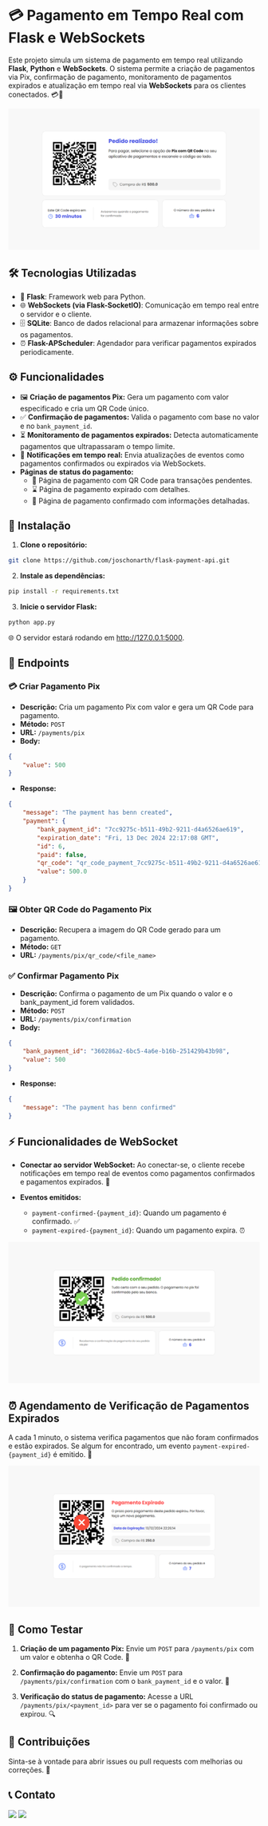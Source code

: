 # 💳 Pagamento em Tempo Real com Flask e WebSockets

Este projeto simula um sistema de pagamento em tempo real utilizando **Flask**, **Python** e **WebSockets**. O sistema permite a criação de pagamentos via Pix, confirmação de pagamento, monitoramento de pagamentos expirados e atualização em tempo real via **WebSockets** para os clientes conectados. 💳🔄

![Payment Page](assets/payment.png)

<!-- <p align="center">
    <img src="assets/payment.png" alt="Payment Page" width="90%">
</p>
<p align="center">
    <img src="assets/payment-confirmed.png" alt="Payment Confirmed Page" width="45%">
    <img src="assets/payment-expired.png" alt="Payment Expired Page" width="45%">
</p> -->

## 🛠️ Tecnologias Utilizadas
- 🐍 **Flask**: Framework web para Python.
- 🌐 **WebSockets (via Flask-SocketIO)**: Comunicação em tempo real entre o servidor e o cliente.
- 🗄️ **SQLite**: Banco de dados relacional para armazenar informações sobre os pagamentos.
- ⏰ **Flask-APScheduler**: Agendador para verificar pagamentos expirados periodicamente.

## ⚙️ Funcionalidades
- 🖼️ **Criação de pagamentos Pix:** Gera um pagamento com valor especificado e cria um QR Code único. 
- ✅ **Confirmação de pagamentos:** Valida o pagamento com base no valor e no `bank_payment_id`. 
- ⏳ **Monitoramento de pagamentos expirados:** Detecta automaticamente pagamentos que ultrapassaram o tempo limite. 
- 📡 **Notificações em tempo real:** Envia atualizações de eventos como pagamentos confirmados ou expirados via WebSockets. 
- **Páginas de status do pagamento:**
  - 📄 Página de pagamento com QR Code para transações pendentes. 
  - ⌛ Página de pagamento expirado com detalhes. 
  - 🎉 Página de pagamento confirmado com informações detalhadas. 


## 🔧 Instalação

1. **Clone o repositório:**

```bash
git clone https://github.com/joschonarth/flask-payment-api.git
```

2. **Instale as dependências:**

```bash
pip install -r requirements.txt
```

3. **Inicie o servidor Flask:**

```bash
python app.py
```

🌐 O servidor estará rodando em http://127.0.0.1:5000.

## 🔗 Endpoints

### 💳 Criar Pagamento Pix
- **Descrição:** Cria um pagamento Pix com valor e gera um QR Code para pagamento.
- **Método:** `POST`
- **URL:** `/payments/pix`
- **Body:**
```json
{
    "value": 500
}
```
- **Response:**
```json
{
    "message": "The payment has benn created",
    "payment": {
        "bank_payment_id": "7cc9275c-b511-49b2-9211-d4a6526ae619",
        "expiration_date": "Fri, 13 Dec 2024 22:17:08 GMT",
        "id": 6,
        "paid": false,
        "qr_code": "qr_code_payment_7cc9275c-b511-49b2-9211-d4a6526ae619",
        "value": 500.0
    }
}
```

### 🖼️ Obter QR Code do Pagamento Pix
- **Descrição:** Recupera a imagem do QR Code gerado para um pagamento.
- **Método:** `GET`
- **URL:** `/payments/pix/qr_code/<file_name>`

### ✅ Confirmar Pagamento Pix
- **Descrição:** Confirma o pagamento de um Pix quando o valor e o bank_payment_id forem validados.
- **Método:** `POST`
- **URL:** `/payments/pix/confirmation`
- **Body:**
```json
{
    "bank_payment_id": "360286a2-6bc5-4a6e-b16b-251429b43b98",
    "value": 500
}
```
- **Response:**
```json
{
    "message": "The payment has benn confirmed"
}
```

## ⚡ Funcionalidades de WebSocket

* **Conectar ao servidor WebSocket:** Ao conectar-se, o cliente recebe notificações em tempo real de eventos como pagamentos confirmados e pagamentos expirados. 🔔

* **Eventos emitidos:**
    * `payment-confirmed-{payment_id}`: Quando um pagamento é confirmado. ✅
    * `payment-expired-{payment_id}`: Quando um pagamento expira. ⏰

![Payment Page](assets/payment-confirmed.png)

## ⏰ Agendamento de Verificação de Pagamentos Expirados

A cada 1 minuto, o sistema verifica pagamentos que não foram confirmados e estão expirados. Se algum for encontrado, um evento `payment-expired-{payment_id}` é emitido. 🔄

![Payment Page](assets/payment-expired.png)

## 🧪 Como Testar

1. **Criação de um pagamento Pix:** Envie um `POST` para `/payments/pix` com um valor e obtenha o QR Code. 📱

2. **Confirmação do pagamento:** Envie um `POST` para `/payments/pix/confirmation` com o `bank_payment_id` e o valor. 💸

3. **Verificação do status de pagamento:** Acesse a URL `/payments/pix/<payment_id>` para ver se o pagamento foi confirmado ou expirou. 🔍

## 🤝 Contribuições
Sinta-se à vontade para abrir issues ou pull requests com melhorias ou correções. 🚀

## 📞 Contato 

<div>
    <a href="https://www.linkedin.com/in/joschonarth/" target="_blank"><img src="https://img.shields.io/badge/LinkedIn-0077B5?style=for-the-badge&logo=linkedin&logoColor=white" target="_blank"></a>
    <a href="mailto:joschonarth@gmail.com" target="_blank"><img src="https://img.shields.io/badge/Gmail-D14836?style=for-the-badge&logo=gmail&logoColor=white" target="_blank"></a>
</div>